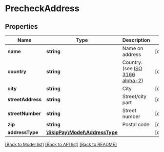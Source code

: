 # PrecheckAddress

## Properties

Name | Type | Description | Notes
------------ | ------------- | ------------- | -------------
**name** | **string** | Name on address | [optional]
**country** | **string** | Country. (see [ISO 3166 alpha-2](https://en.wikipedia.org/wiki/ISO_3166-1_alpha-2)) | [optional]
**city** | **string** | City | [optional]
**streetAddress** | **string** | Street/city part | [optional]
**streetNumber** | **string** | Street number | [optional]
**zip** | **string** | Postal code | [optional]
**addressType** | [**\SkipPay\Model\AddressType**](AddressType.md) |  | [optional]

[[Back to Model list]](../../README.md#models) [[Back to API list]](../../README.md#endpoints) [[Back to README]](../../README.md)

